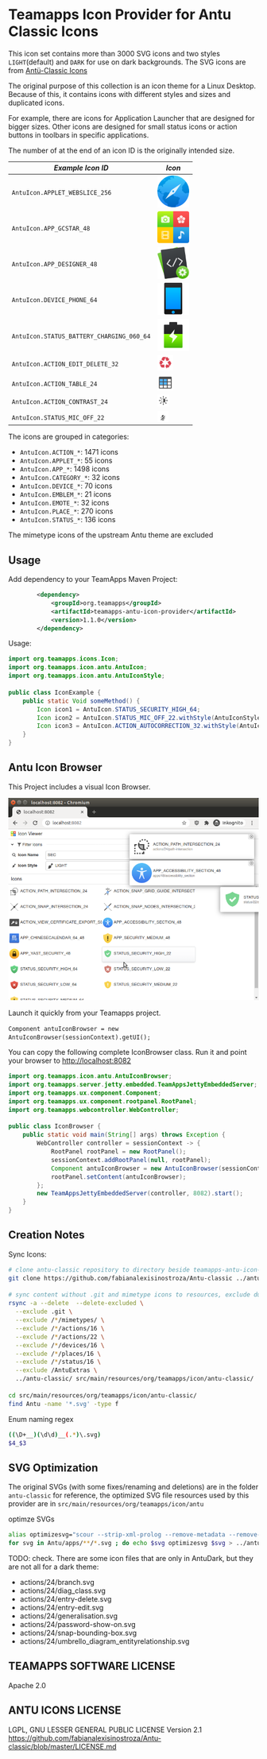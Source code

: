 # Teamapps Icon Provider for Antu Classic Icons


This icon set contains more than 3000 SVG icons and two styles `LIGHT`(default) and `DARK` for use on dark backgrounds. The SVG icons are
from [Antü-Classic Icons](https://github.com/fabianalexisinostroza/Antu-classic)

The original purpose of this collection is an icon theme for a Linux Desktop.
Because of this, it contains icons with different styles and sizes and duplicated icons.

For example, there are icons for Application Launcher that are designed for bigger sizes.
Other icons are designed for small status icons or action buttons in toolbars in specific applications.

The number of at the end of an icon ID is the originally intended size.


| *Example Icon ID* | *Icon* |
| ----------------- | ------ |
| `AntuIcon.APPLET_WEBSLICE_256` | <img src="src/main/resources/org/teamapps/icon/antu/Antu/applets/256/cqcb.plasma.webslice.svg" width="64" height="64" /> |
| `AntuIcon.APP_GCSTAR_48` | <img src="src/main/resources/org/teamapps/icon/antu/Antu/apps/48/gcstar.svg" width="64" height="64" alt="AntuIcon.APP_GCSTAR_48" /> |
| `AntuIcon.APP_DESIGNER_48` | <img src="src/main/resources/org/teamapps/icon/antu/Antu/apps/48/designer.svg" width="64" height="64" alt="AntuIcon.APP_GCSTAR_48" /> |
| `AntuIcon.DEVICE_PHONE_64` | <img src="src/main/resources/org/teamapps/icon/antu/Antu/devices/64/phone.svg" width="64" height="64" /> |
| `AntuIcon.STATUS_BATTERY_CHARGING_060_64` | <img src="src/main/resources/org/teamapps/icon/antu/Antu/status/64/battery-charging-060.svg" height="64" /> |
| `AntuIcon.ACTION_EDIT_DELETE_32` | <img src="src/main/resources/org/teamapps/icon/antu/Antu/actions/32/edit-delete.svg" width="32" height="32" /> |
| `AntuIcon.ACTION_TABLE_24` | <img src="src/main/resources/org/teamapps/icon/antu/Antu/actions/24/table.svg" width="32" height="32" /> |
| `AntuIcon.ACTION_CONTRAST_24` | <img src="src/main/resources/org/teamapps/icon/antu/Antu/actions/24/contrast.svg" width="24" height="24" /> |
| `AntuIcon.STATUS_MIC_OFF_22` | <img src="src/main/resources/org/teamapps/icon/antu/Antu/status/22/mic-off.svg" width="22" height="22" /> |

The icons are grouped in categories:

* `AntuIcon.ACTION_*`: 1471 icons
* `AntuIcon.APPLET_*`: 55 icons
* `AntuIcon.APP_*`: 1498 icons
* `AntuIcon.CATEGORY_*`: 32 icons
* `AntuIcon.DEVICE_*`: 70 icons
* `AntuIcon.EMBLEM_*`: 21 icons
* `AntuIcon.EMOTE_*`: 32 icons
* `AntuIcon.PLACE_*`: 270 icons
* `AntuIcon.STATUS_*`: 136 icons

The mimetype icons of the upstream Antu theme are excluded

## Usage

Add dependency to your TeamApps Maven Project:

~~~xml
        <dependency>
            <groupId>org.teamapps</groupId>
            <artifactId>teamapps-antu-icon-provider</artifactId>
            <version>1.1.0</version>
        </dependency>
~~~

Usage:

~~~java
import org.teamapps.icons.Icon;
import org.teamapps.icon.antu.AntuIcon;
import org.teamapps.icon.antu.AntuIconStyle;

public class IconExample {
    public static Void someMethod() {
        Icon icon1 = AntuIcon.STATUS_SECURITY_HIGH_64;
        Icon icon2 = AntuIcon.STATUS_MIC_OFF_22.withStyle(AntuIconStyle.DARK);
        Icon icon3 = AntuIcon.ACTION_AUTOCORRECTION_32.withStyle(AntuIconStyle.LIGHT); // Default Style
    }
}
~~~

## Antu Icon Browser

This Project includes a visual Icon Browser.

![AntuIconBrowser](./project-resources/AntuIconBrowser.png)

Launch it quickly from your Teamapps project.

`Component antuIconBrowser = new AntuIconBrowser(sessionContext).getUI();`

You can copy the following complete IconBrowser class. Run it and point your browser to <http://localhost:8082>

~~~java
import org.teamapps.icon.antu.AntuIconBrowser;
import org.teamapps.server.jetty.embedded.TeamAppsJettyEmbeddedServer;
import org.teamapps.ux.component.Component;
import org.teamapps.ux.component.rootpanel.RootPanel;
import org.teamapps.webcontroller.WebController;

public class IconBrowser {
    public static void main(String[] args) throws Exception {
        WebController controller = sessionContext -> {
            RootPanel rootPanel = new RootPanel();
            sessionContext.addRootPanel(null, rootPanel);
            Component antuIconBrowser = new AntuIconBrowser(sessionContext).getUI();
            rootPanel.setContent(antuIconBrowser);
        };
        new TeamAppsJettyEmbeddedServer(controller, 8082).start();
    }
}
~~~

## Creation Notes

Sync Icons:

~~~bash
# clone antu-classic repository to directory beside teamapps-antu-icon-provider
git clone https://github.com/fabianalexisinostroza/Antu-classic ../antu-classic

# sync content without .git and mimetype icons to resources, exclude duplicate folders
rsync -a --delete  --delete-excluded \
  --exclude .git \
  --exclude /*/mimetypes/ \
  --exclude /*/actions/16 \
  --exclude /*/actions/22 \
  --exclude /*/devices/16 \
  --exclude /*/places/16 \
  --exclude /*/status/16 \
  --exclude /AntuExtras \
  ../antu-classic/ src/main/resources/org/teamapps/icon/antu-classic/

cd src/main/resources/org/teamapps/icon/antu-classic/
find Antu -name '*.svg' -type f
~~~

Enum naming regex

~~~bash
((\D+__)(\d\d)__(.*)\.svg)
$4_$3
~~~

## SVG Optimization

The original SVGs (with some fixes/renaming and deletions) are in the folder `antu-classic` for reference, the optimized SVG file resources used by this provider are in `src/main/resources/org/teamapps/icon/antu`

optimze SVGs

~~~bash
alias optimizesvg="scour --strip-xml-prolog --remove-metadata --remove-descriptions --remove-titles --strip-xml-space  --no-line-breaks  --shorten-ids --enable-id-stripping --set-precision 4"
for svg in Antu/apps/**/*.svg ; do echo $svg optimizesvg $svg > ../antu/$svg || echo ERROR: $svg > ./error.log ;done
~~~

TODO: check. There are some icon files that are only in AntuDark, but they are not all for a dark theme:

- actions/24/branch.svg
- actions/24/diag_class.svg
- actions/24/entry-delete.svg
- actions/24/entry-edit.svg
- actions/24/generalisation.svg
- actions/24/password-show-on.svg
- actions/24/snap-bounding-box.svg
- actions/24/umbrello_diagram_entityrelationship.svg


## TEAMAPPS SOFTWARE LICENSE

Apache 2.0

## ANTU ICONS LICENSE

LGPL, GNU LESSER GENERAL PUBLIC LICENSE Version 2.1 <https://github.com/fabianalexisinostroza/Antu-classic/blob/master/LICENSE.md>

